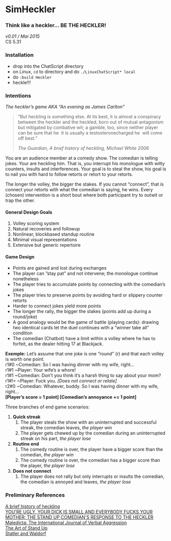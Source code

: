 # SimHeckler
### Think like a heckler... BE THE HECKLER!

_v0.01 / Mai 2015_  
CS 5.31

### Installation
* drop into the ChatScript directory
* on Linux, ```cd``` to directory and do ```./LinuxChatScript* local```
* do ``` :build Heckler ```
* heckle!!!

### Intentions

_The heckler’s game AKA “An evening as James Carlton”_

>“But heckling is something else. At its best, it is almost a conspiracy between the heckler and the heckled,
born out of mutual antagonism but mitigated by combative wit; a gamble, too, since neither player can be
sure that he ­ it is usually a testosterone­charged he ­ will come off best.”
>
>_The Guardian, A brief history of heckling, Michael White 2006_

You are an audience member at a comedy show. The comedian is telling jokes. Your are
heckling him. That is, you interrupt his monologue with witty counters, insults and interferences.
Your goal is to steal the show, his goal is to nail you with hard to follow retorts or retort to your
retorts.

The longer the volley, the bigger the stakes. If you cannot “connect”, that is connect your retorts
with what the comedian is saying, he wins. Every (chosen) intervention is a short bout where
both participant try to outwit or trap the other.

#### General Design Goals ####
1. Volley scoring system
1. Natural recoveries and follow­up
1. Non­linear, block­based stand­up routine
1. Minimal visual representations
1. Extensive but generic repertoire

#### Game Design ####
* Points are gained and lost during exchanges
* The player can ”stay pat” and not intervene; the monologue continue nonetheless
* The player tries to accumulate points by connecting with the comedian’s jokes
* The player tries to preserve points by avoiding hard or slippery counter retorts
* Harder to connect jokes yield more points
* The longer the rally, the bigger the stakes (points add up during a round/joke)
* A good analogy would be the game of battle (playing cards): drawing two identical cards
let the duel continues with a “winner take all” condition
* The comedian (Chatbot) have a limit within a volley where he has to forfeit, as the dealer hitting 17 at Blackjack.
 
**Exemple:**
Let’s assume that one joke is one “round” (r) and that each volley is worth one point.  
  r1#0 ~Comedian: So I was having dinner with my wife, right…  
  r1#1 ~Player: Your wife’s a whore!  
  r1#1 ~Comedian: Don’t you think it’s a harsh thing to say about your mom?  
  r1#!= ~Player: Fuck you. _[Does not connect or relate]_  
  r2#0 ~Comedian: Whatever, buddy. So I was having dinner with my wife, right…  
  **[Player’s score ­= 1 point] [Comedian’s annoyance += 1 point]** 

Three branches of end game scenarios:  

1. **Quick streak**
   1. The player steals the show with an uninterrupted and successful streak, the comedian leaves, *the player win*
   2. The player gets chewed up by the comedian during an uninterrupted streak on his part, *the player lose*
2. **Routine end**
   1. The comedy routine is over, the player have a bigger score than the comedian, *the player win*
   2. The comedy routine is over, the comedian has a bigger score than the player, *the player lose*
3. **Does not connect**
   1. The player does not rally but only interrupts or insults the comedian, the comedian is annoyed and leaves, *the player lose*

### Preliminary References

[A brief history of heckling](http://www.theguardian.com/politics/2006/apr/28/past.labour)  
[YOU'RE UGLY, YOUR DICK IS SMALL AND EVERYBODY FUCKS YOUR MOTHER:
THE STAND UP COMEDIAN'S RESPONSE TO THE HECKLER](http://www.juggling.org/~conway/juggler/MAL.TXT)  
[Maledicta: The International Journal of Verbal Aggression](http://aman.members.sonic.net/)  
[The Art of Stand Up](https://www.youtube.com/watch?v=AguHpfT2Tqc)  
[Statler and Waldorf](http://en.wikipedia.org/wiki/Statler_%26_Waldorf)  
